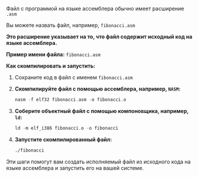 Файл с программой на языке ассемблера обычно имеет расширение `.asm`

Вы можете назвать файл, например, `fibonacci.asm`

**Это расширение указывает на то, что файл содержит исходный код на языке ассемблера.**

**Пример имени файла:** `fibonacci.asm`

**Как скомпилировать и запустить:**

1. Сохраните код в файл с именем `fibonacci.asm`

2. **Скомпилируйте файл с помощью ассемблера, например, `NASM`:**

    ```asm
    nasm -f elf32 fibonacci.asm -o fibonacci.o
    ```

3. **Соберите объектный файл с помощью компоновщика, например, `ld`:**

    ```asm
    ld -m elf_i386 fibonacci.o -o fibonacci
    ```

4. **Запустите скомпилированный файл:**

    ```asm
    ./fibonacci
    ```

Эти шаги помогут вам создать исполняемый файл из исходного кода на языке ассемблера и запустить его на вашей системе.
